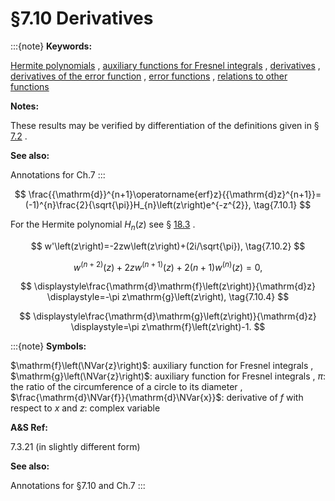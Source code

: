 # §7.10 Derivatives

:::{note}
**Keywords:**

[Hermite polynomials](http://dlmf.nist.gov/search/search?q=Hermite%20polynomials) , [auxiliary functions for Fresnel integrals](http://dlmf.nist.gov/search/search?q=auxiliary%20functions%20for%20Fresnel%20integrals) , [derivatives](http://dlmf.nist.gov/search/search?q=derivatives) , [derivatives of the error function](http://dlmf.nist.gov/search/search?q=derivatives%20of%20the%20error%20function) , [error functions](http://dlmf.nist.gov/search/search?q=error%20functions) , [relations to other functions](http://dlmf.nist.gov/search/search?q=relations%20to%20other%20functions)

**Notes:**

These results may be verified by differentiation of the definitions given in § [7.2](./7.2.md "§7.2 Definitions ‣ Properties ‣ Chapter 7 Error Functions, Dawson’s and Fresnel Integrals") .

**See also:**

Annotations for Ch.7
:::


<a id="E1"></a>
$$
\frac{{\mathrm{d}}^{n+1}\operatorname{erf}z}{{\mathrm{d}z}^{n+1}}=(-1)^{n}\frac{2}{\sqrt{\pi}}H_{n}\left(z\right)e^{-z^{2}}, \tag{7.10.1}
$$

For the Hermite polynomial $H_{n}\left(z\right)$ see § [18.3](./18.3.md "§18.3 Definitions ‣ Classical Orthogonal Polynomials ‣ Chapter 18 Orthogonal Polynomials") .


<a id="E2"></a>
$$
w'\left(z\right)=-2zw\left(z\right)+(2i/\sqrt{\pi}), \tag{7.10.2}
$$


<a id="E3"></a>
$$
{{w}^{(n+2)}\left(z\right)+2z{w}^{(n+1)}\left(z\right)+2(n+1){w}^{(n)}\left(z\right)=0}, \tag{7.10.3}
$$

<a id="E4"></a>

<a id="Ex1"></a>
$$
\displaystyle\frac{\mathrm{d}\mathrm{f}\left(z\right)}{\mathrm{d}z} \displaystyle=-\pi z\mathrm{g}\left(z\right), \tag{7.10.4}
$$

<a id="Ex2"></a>
$$
\displaystyle\frac{\mathrm{d}\mathrm{g}\left(z\right)}{\mathrm{d}z} \displaystyle=\pi z\mathrm{f}\left(z\right)-1.
$$

:::{note}
**Symbols:**

$\mathrm{f}\left(\NVar{z}\right)$: auxiliary function for Fresnel integrals , $\mathrm{g}\left(\NVar{z}\right)$: auxiliary function for Fresnel integrals , $\pi$: the ratio of the circumference of a circle to its diameter , $\frac{\mathrm{d}\NVar{f}}{\mathrm{d}\NVar{x}}$: derivative of $f$ with respect to $x$ and $z$: complex variable

**A&S Ref:**

7.3.21 (in slightly different form)

**See also:**

Annotations for §7.10 and Ch.7
:::
